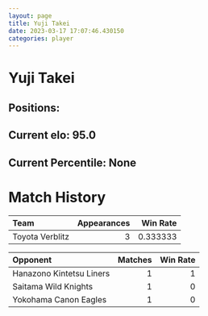 ```yaml
---  
layout: page  
title: Yuji Takei  
date: 2023-03-17 17:07:46.430150  
categories: player  
---
```

# Yuji Takei

## Positions: 

## Current elo: 95.0

## Current Percentile: None

# Match History


| Team            |   Appearances |   Win Rate |
|:----------------|--------------:|-----------:|
| Toyota Verblitz |             3 |   0.333333 |

| Opponent                 |   Matches |   Win Rate |
|:-------------------------|----------:|-----------:|
| Hanazono Kintetsu Liners |         1 |          1 |
| Saitama Wild Knights     |         1 |          0 |
| Yokohama Canon Eagles    |         1 |          0 |